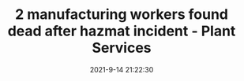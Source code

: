 ---
"title": "2 manufacturing workers found dead after hazmat incident - Plant Services"
"date": "2021-9-14 21:22:30"
"feed_name": "GOOGLENEWSINDUSTRIAL"
"feed_website": "https://news.google.com/search?q=industrial%2Bincident&hl=en-US&gl=US&ceid=US:en"
"feed_rss": "https://news.google.com/rss/search?q=industrial%2Bincident&hl=en-US&gl=US&ceid=US:en"
"link": "https://www.plantservices.com/industrynews/2021/2-manufacturing-workers-found-dead-after-hazmat-incident/"
"file": "_posts/2021-1-1-e1b87ceb323dd6bdc9139d194778bcf5d5f8c609.md"
"accident": "1"
"drilling": "1"
"dead": "2"
"injured": "0"
"where": "manufacturing site"
---